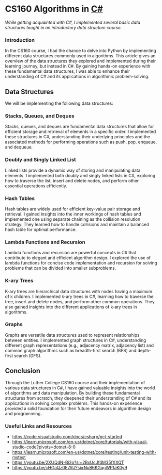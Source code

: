 # CS160 Algorithms in <u>C#</u>

<i>While getting acquainted with C#, I implemented several basic data structures taught in an introductory data structure course.</i>

### Introduction

In the CS160 course, I had the chance to delve into Python by implementing different data structures commonly used in algorithms. This article gives an overview of the data structures they explored and implemented during their learning journey, but instead in C#. By gaining hands-on experience with these fundamental data structures, I was able to enhance their understanding of C# and its applications in algorithmic problem-solving.

## Data Structures

We will be implementing the following data structures:

### Stacks, Queues, and Deques

Stacks, queues, and deques are fundamental data structures that allow for efficient storage and retrieval of elements in a specific order. I implemented these structures in C#, understanding their underlying principles and the associated methods for performing operations such as push, pop, enqueue, and dequeue.

### Doubly and Singly Linked List

Linked lists provide a dynamic way of storing and manipulating data elements. I implemented both doubly and singly linked lists in C#, exploring how to traverse the list, insert and delete nodes, and perform other essential operations efficiently.

### Hash Tables

Hash tables are widely used for efficient key-value pair storage and retrieval. I gained insights into the inner workings of hash tables and implemented one using separate chaining as the collision resolution strategy. They learned how to handle collisions and maintain a balanced hash table for optimal performance.

### Lambda Functions and Recursion

Lambda functions and recursion are powerful concepts in C# that contribute to elegant and efficient algorithm design. I explored the use of lambda functions for concise code implementation and recursion for solving problems that can be divided into smaller subproblems.

### K-ary Trees

K-ary trees are hierarchical data structures with nodes having a maximum of k children. I implemented k-ary trees in C#, learning how to traverse the tree, insert and delete nodes, and perform other common operations. They also gained insights into the different applications of k-ary trees in algorithms.

### Graphs

Graphs are versatile data structures used to represent relationships between entities. I implemented graph structures in C#, understanding different graph representations (e.g., adjacency matrix, adjacency list) and common graph algorithms such as breadth-first search (BFS) and depth-first search (DFS).

## Conclusion

Through the Luther College CS160 course and their implementation of various data structures in C#, I have gained valuable insights into the world of algorithms and data manipulation. By building these fundamental structures from scratch, they deepened their understanding of C# and its applications in solving complex problems. This hands-on experience provided a solid foundation for their future endeavors in algorithm design and programming.


### Useful Links and Resources
- https://code.visualstudio.com/docs/csharp/get-started
- https://learn.microsoft.com/en-us/dotnet/core/tutorials/with-visual-studio-code?pivots=dotnet-8-0
- https://learn.microsoft.com/en-us/dotnet/core/testing/unit-testing-with-mstest
- https://youtu.be/2XUQdN-Bi2o?si=2BxUcJfdM35fXXQT
- https://youtu.be/cHGaQz0E7AU?si=NuB6KGqgWPfaK0y9


